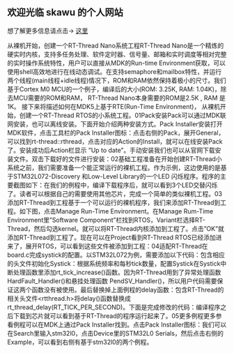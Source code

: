 ## 欢迎光临 skawu 的个人网站
想了解更多信息请点击→ [这里](https://user.qzone.qq.com/1240752980?ptlang=2052&source=aiostar)




从裸机开始，创建一个RT-Thread Nano系统工程RT-Thread Nano是一个精炼的硬实时内核，支持多任务处理、软件定时器、信号量、邮箱和实时调度等相对完整的实时操作系统特性，用户可以直接从MDK的Run-time Environment获取，可以使用shell高效地进行在线动态调试。在支持semaphore和mailbox特性，并运行两个线程(main线程+idle线程)情况下，ROM和RAM依然保持着极小的尺寸。我们基于Cortex M0 MCU的一个例子，编译后的大小(ROM: 3.25K, RAM: 1.04K)，除去MCU需要的ROM和RAM， RT-Thread Nano本身需要的ROM是2.5K , RAM 是1K。 接下来将描述如何在MDK5上基于RTE(Run-Time Environment)， 从裸机开始，创建一个RT-Thread RTOS的小系统工程。01Pack安装Pack可以通过MDK联网安装，也可以离线安装。下面开始介绍两种安装方式。Pack Installer安装打开MDK软件，点击工具栏的Pack Installer图标：点击右侧的Pack，展开General，可以找到rt-thread::rthread，点击对应的Action的Install，就可以在线安装Pack了。安装成功后Action栏显示 ”Up to date”。手动安装我们也可以从官网下载安装文件。双击下载好的文件进行安装：02基础工程准备在开始创建RT-Thread小系统之前，我们需要准备一个能正常运行的裸机工程。作为示例，这边使用的是基于STM32L072-Discovery 和Low-Level Library的一个LED 闪烁程序。程序的主要截图如下：在我们的例程中，编译下载程序后，就可以看到3个LED交替闪烁了。读者可以根据自己的需要使用其他芯片，完成一个简单的类似裸机工程。03添加RT-Thread到工程基于一个可以运行的裸机程序，我们来添加RT-Thread到工程。如下图，点击Manage Run-Time Environment。在Manage Rum-Time Environment里”Software Component”栏找到RTOS，Variant栏选择RT-Thread，然后勾选kernel。就可以将RT-Thread内核添加到工程了。点击”OK”就添加RT-Thread到工程了。现在可以在Project看到RT-Thread RTOS已经添加进来了，展开RTOS，可以看到这些文件被添加到工程：04适配RT-Thread在board.c完成systick的配置。以STM32L072为例，需要添加以下代码：包含相应的头文件初始化Systick：根据系统频率和每秒tick数量，配置Systick在Systick中断处理函数里添加rt_tick_increase()函数。因为RT-Thread用到了异常处理函数HardFault_Handler()和悬挂处理函数 PendSV_Handler()，所以用户代码需要保证这两个函数没有被使用。最后替换掉上面例程的delay函数：包含RT-Thread的相关头文件<rtthread.h>将delay()函数替换成rt_thread_delay(RT_TICK_PER_SECOND)。下面是完成修改的代码：编译程序之后下载到芯片就可以看到基于RT-Thread的程序运行起来了。05更多例程更多参看例程可以在MDK上通过Pack Installer找到。点击Pack Installer图标：我们可以在Search里输入stm32l0，点击Device里的STM32L0 Serials，然后点击右侧的Example，可以看到右侧有基于stm32l0的两个例程。
